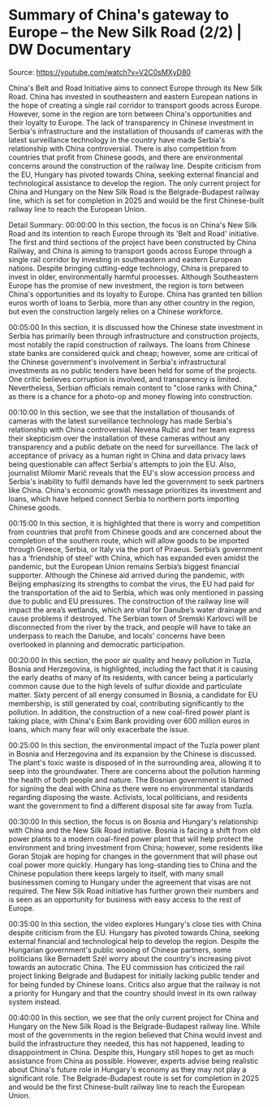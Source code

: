# Summary of China's gateway to Europe – the New Silk Road (2/2) | DW Documentary

Source: https://youtube.com/watch?v=V2C0sMXyD80

China's Belt and Road Initiative aims to connect Europe through its New Silk Road. China has invested in southeastern and eastern European nations in the hope of creating a single rail corridor to transport goods across Europe. However, some in the region are torn between China's opportunities and their loyalty to Europe. The lack of transparency in Chinese investment in Serbia's infrastructure and the installation of thousands of cameras with the latest surveillance technology in the country have made Serbia's relationship with China controversial. There is also competition from countries that profit from Chinese goods, and there are environmental concerns around the construction of the railway line. Despite criticism from the EU, Hungary has pivoted towards China, seeking external financial and technological assistance to develop the region. The only current project for China and Hungary on the New Silk Road is the Belgrade-Budapest railway line, which is set for completion in 2025 and would be the first Chinese-built railway line to reach the European Union.

Detail Summary: 
00:00:00
In this section, the focus is on China's New Silk Road and its intention to reach Europe through its 'Belt and Road' initiative. The first and third sections of the project have been constructed by China Railway, and China is aiming to transport goods across Europe through a single rail corridor by investing in southeastern and eastern European nations. Despite bringing cutting-edge technology, China is prepared to invest in older, environmentally harmful processes. Although Southeastern Europe has the promise of new investment, the region is torn between China's opportunities and its loyalty to Europe. China has granted ten billion euros worth of loans to Serbia, more than any other country in the region, but even the construction largely relies on a Chinese workforce.

00:05:00
In this section, it is discussed how the Chinese state investment in Serbia has primarily been through infrastructure and construction projects, most notably the rapid construction of railways. The loans from Chinese state banks are considered quick and cheap; however, some are critical of the Chinese government's involvement in Serbia's infrastructural investments as no public tenders have been held for some of the projects. One critic believes corruption is involved, and transparency is limited. Nevertheless, Serbian officials remain content to "close ranks with China," as there is a chance for a photo-op and money flowing into construction.

00:10:00
In this section, we see that the installation of thousands of cameras with the latest surveillance technology has made Serbia's relationship with China controversial. Nevena Ružić and her team express their skepticism over the installation of these cameras without any transparency and a public debate on the need for surveillance. The lack of acceptance of privacy as a human right in China and data privacy laws being questionable can affect Serbia's attempts to join the EU. Also, journalist Milomir Marić reveals that the EU's slow accession process and Serbia's inability to fulfil demands have led the government to seek partners like China. China's economic growth message prioritizes its investment and loans, which have helped connect Serbia to northern ports importing Chinese goods.

00:15:00
In this section, it is highlighted that there is worry and competition from countries that profit from Chinese goods and are concerned about the completion of the southern route, which will allow goods to be imported through Greece, Serbia, or Italy via the port of Piraeus. Serbia’s government has a ‘friendship of steel’ with China, which has expanded even amidst the pandemic, but the European Union remains Serbia’s biggest financial supporter. Although the Chinese aid arrived during the pandemic, with Beijing emphasizing its strengths to combat the virus, the EU had paid for the transportation of the aid to Serbia, which was only mentioned in passing due to public and EU pressures. The construction of the railway line will impact the area’s wetlands, which are vital for Danube’s water drainage and cause problems if destroyed. The Serbian town of Sremski Karlovci will be disconnected from the river by the track, and people will have to take an underpass to reach the Danube, and locals' concerns have been overlooked in planning and democratic participation.

00:20:00
In this section, the poor air quality and heavy pollution in Tuzla, Bosnia and Herzegovina, is highlighted, including the fact that it is causing the early deaths of many of its residents, with cancer being a particularly common cause due to the high levels of sulfur dioxide and particulate matter. Sixty percent of all energy consumed in Bosnia, a candidate for EU membership, is still generated by coal, contributing significantly to the pollution. In addition, the construction of a new coal-fired power plant is taking place, with China's Exim Bank providing over 600 million euros in loans, which many fear will only exacerbate the issue.

00:25:00
In this section, the environmental impact of the Tuzla power plant in Bosnia and Herzegovina and its expansion by the Chinese is discussed. The plant's toxic waste is disposed of in the surrounding area, allowing it to seep into the groundwater. There are concerns about the pollution harming the health of both people and nature. The Bosnian government is blamed for signing the deal with China as there were no environmental standards regarding disposing the waste. Activists, local politicians, and residents want the government to find a different disposal site far away from Tuzla.

00:30:00
In this section, the focus is on Bosnia and Hungary's relationship with China and the New Silk Road initiative. Bosnia is facing a shift from old power plants to a modern coal-fired power plant that will help protect the environment and bring investment from China; however, some residents like Goran Stojak are hoping for changes in the government that will phase out coal power more quickly. Hungary has long-standing ties to China and the Chinese population there keeps largely to itself, with many small businessmen coming to Hungary under the agreement that visas are not required. The New Silk Road initiative has further grown their numbers and is seen as an opportunity for business with easy access to the rest of Europe.

00:35:00
In this section, the video explores Hungary's close ties with China despite criticism from the EU. Hungary has pivoted towards China, seeking external financial and technological help to develop the region. Despite the Hungarian government's public wooing of Chinese partners, some politicians like Bernadett Szél worry about the country's increasing pivot towards an autocratic China. The EU commission has criticized the rail project linking Belgrade and Budapest for initially lacking public tender and for being funded by Chinese loans. Critics also argue that the railway is not a priority for Hungary and that the country should invest in its own railway system instead.

00:40:00
In this section, we see that the only current project for China and Hungary on the New Silk Road is the Belgrade-Budapest railway line. While most of the governments in the region believed that China would invest and build the infrastructure they needed, this has not happened, leading to disappointment in China. Despite this, Hungary still hopes to get as much assistance from China as possible. However, experts advise being realistic about China's future role in Hungary's economy as they may not play a significant role. The Belgrade-Budapest route is set for completion in 2025 and would be the first Chinese-built railway line to reach the European Union.

